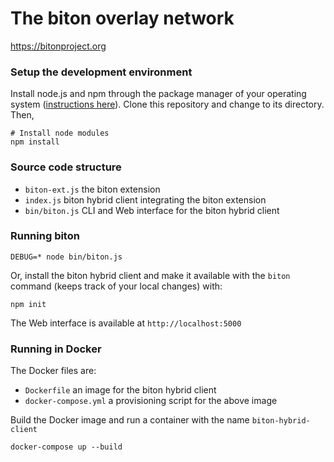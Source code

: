 # The biton overlay network
https://bitonproject.org

### Setup the development environment

Install node.js and npm through the package manager of your operating system ([instructions here](https://nodejs.org/en/download/package-manager/)).
Clone this repository and change to its directory. Then,

```shell
# Install node modules
npm install
```

### Source code structure

  * ```biton-ext.js``` the biton extension
  * ```index.js``` biton hybrid client integrating the biton extension
  * ```bin/biton.js``` CLI and Web interface for the biton hybrid client


### Running biton

```shell
DEBUG=* node bin/biton.js
```

Or, install the biton hybrid client and make it available with the ```biton```
command (keeps track of your local changes) with: 
```shell
npm init
```

The Web interface is available at ```http://localhost:5000```

### Running in Docker

The Docker files are:

  * ```Dockerfile``` an image for the biton hybrid client
  * ```docker-compose.yml``` a provisioning script for the above image

Build the Docker image and run a container with the name ```biton-hybrid-client```
```shell
docker-compose up --build
```
